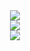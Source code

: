 <div align="center"> <img src="https://github-readme-stats.vercel.app/api?username=LiDingyiii&hide_title=true&hide_border=true&show_icons=trueline_height=21&text_color=000&icon_color=000&bg_color=0,ea6161,ffc64d,fffc4d,52fa5a&theme=graywhite" /> </div>
<div  align="center" style="width:100%"><img src="https://github-readme-stats.vercel.app/api/top-langs/?username=LiDingyiii&hide_title=true&hide_border=true&layout=compact&langs_count=8&text_color=000&icon_color=fff&bg_color=0,52fa5a,4dfcff,c64dff&theme=graywhite" /> </div>

<div align="center"> <img  src="https://github-readme-stats.vercel.app/api?username=LiDingyiii&hide_title=true&hide_border=true&show_icons=trueline_height=21&text_color=000&icon_color=000&bg_color=0,ea6161,ffc64d,fffc4d,52fa5a&theme=graywhite](https://metrics.lecoq.io/LiDingyiii?template=classic&isocalendar=1&lines=1&followup=1&reactions=1&repositories=1&calendar=1&achievements=1&activity=1&traffic=1&gists=1&projects=1&introduction=1&skyline=1&support=1&leetcode=1&base=header%2C%20activity%2C%20community%2C%20repositories%2C%20metadata&base.indepth=false&base.hireable=false&base.skip=false&repositories.batch=100&repositories.forks=false&repositories.affiliations=owner&isocalendar=false&isocalendar.duration=full-year&lines=false&lines.sections=base&lines.repositories.limit=4&lines.history.limit=1&lines.delay=0&followup=false&followup.sections=repositories&followup.indepth=false&followup.archived=true&reactions=false&reactions.limit=200&reactions.limit.issues=100&reactions.limit.discussions=100&reactions.limit.discussions.comments=100&reactions.days=0&reactions.display=absolute&repositories=false&repositories.pinned=0&repositories.starred=0&repositories.random=0&repositories.order=featured%2C%20pinned%2C%20starred%2C%20random&calendar=false&calendar.limit=1&achievements=false&achievements.threshold=C&achievements.secrets=true&achievements.display=detailed&achievements.limit=0&activity=false&activity.limit=5&activity.load=300&activity.days=14&activity.visibility=all&activity.timestamps=false&activity.filter=all&traffic=false&gists=false&projects=false&projects.limit=4&projects.descriptions=false&introduction=false&introduction.title=true&skyline=false&skyline.year=current-year&skyline.frames=60&skyline.quality=0.5&skyline.compatibility=false&skyline.settings=%7B%0A%20%20%22url%22%3A%20%22https%3A%2F%2Fskyline.github.com%2F%24%7Blogin%7D%2F%24%7Byear%7D%22%2C%0A%20%20%22ready%22%3A%20%22%5B...document.querySelectorAll('span')%5D.map(span%20%3D%3E%20span.innerText).includes('Share%20on%20Twitter')%22%2C%0A%20%20%22wait%22%3A%201%2C%0A%20%20%22hide%22%3A%20%22button%2C%20footer%2C%20a%22%0A%7D%0A&support=false&leetcode=false&leetcode.user=.user.login&leetcode.sections=solved&leetcode.limit.skills=10&leetcode.limit.recent=2&config.timezone=Asia%2FShanghai" /> </div>
